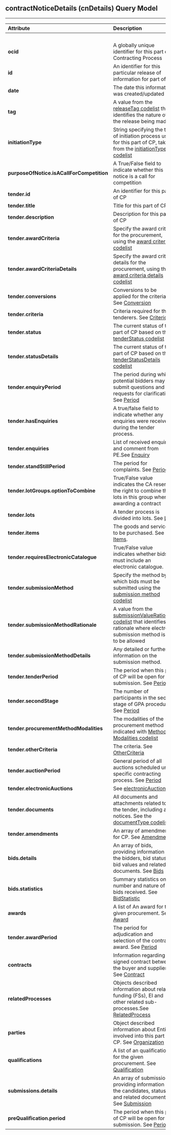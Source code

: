 ## contractNoticeDetails (cnDetails) Query Model
---

|  **Attribute** | **Description** |  | **Usage** |  |
| :--- | :--- | :---: | :---: | :---: |
|   |  | **open** | **limited** | **selective** |
|  **ocid** | A globally unique identifier for this part of Contracting Process |  + | + | + |
|  **id** | An identifier for this particular release of information for part of CP | + | + | + |
|  **date** | The date this information was created/updated | + |  +| + |
|  **tag** | A value from the [releaseTag codelist]() that identifies the nature of the release being made | + | + | + |
|  **initiationType** | String specifying the type of initiation process used for this part of CP, taken from the [initiationType codelist]() | + | + | + |
|  **purposeOfNotice.isACallForCompetition** | A True/False field to indicate whether this notice is a call for competition | + | + | + |
|  **tender.id** | An identifier for this part of CP | + | + | + |
|  **tender.title** | Title for this part of CP | + | + | + |
|  **tender.description** | Description for this part of CP | + |  +|+  |
|  **tender.awardCriteria** | Specify the award criteria for the procurement, using the [award criteria codelist]() | + |  |  |
|  **tender.awardCriteriaDetails** | Specify the award criteria details for the procurement, using the [award criteria details codelist]() |  |  |  |
|  **tender.conversions** | Conversions to be applied for the criteria. See [Conversion]() |  |  |  |
|  **tender.criteria** | Criteria required for the tenderers. See [Criterion]() |  |  |  |
|  **tender.status** | The current status of this part of CP based on the [tenderStatus codelist]() | + |  |  |
|  **tender.statusDetails** | The current status of this part of CP based on the [tenderStatusDetails codelist]() |  |  |  |
|  **tender.enquiryPeriod** | The period during which potential bidders may submit questions and requests for clarification. See [Period]() |  |  |  |
|  **tender.hasEnquiries** | A true/false field to indicate whether any enquiries were received during the tender process. |  |  |  |
|  **tender.enquiries** | List of received enquiries and comment from PE.See [Enquiry]() |  |  |  |
|  **tender.standStillPeriod** | The period for complaints. See [Period]() |  |  |  |
|  **tender.lotGroups.optionToCombine** | True/False value indicates the CA reserves the right to combine the lots in this group when awarding a contract |  |  |  |
|  **tender.lots** | A tender process is divided into lots. See [Lots]() |  |  |  |
|  **tender.items** | The goods and services to be purchased. See [Items](). |  |  |  |
|  **tender.requiresElectronicCatalogue** | True/False value indicates whether bids must include an electronic catalogue. |  |  |  |
|  **tender.submissionMethod** | Specify the method by which bids must be submitted using the [submission method codelist]() |  |  |  |
|  **tender.submissionMethodRationale** | A value from the [submissionValueRationale codelist]() that identifies the rationale where electronic submission method is not to be allowed |  |  |  |
|  **tender.submissionMethodDetails** | Any detailed or further information on the submission method. |  |  |  |
|  **tender.tenderPeriod** | The period when this part of CP will be open for submission. See [Period]() |  |  |  |
|  **tender.secondStage** | The number of participants in the second stage of GPA procedure. See [Period]() |  |  |  |
|  **tender.procurementMethodModalities** | The modalities of the procurement method indicated with [Method Modalities codelist]() |  |  |  |
|  **tender.otherCriteria** | The criteria. See [OtherCriteria]() |  |  |  |
|  **tender.auctionPeriod** | General period of all auctions scheduled under specific contracting process. See [Period]() |  |  |  |
|  **tender.electronicAuctions** | See [electronicAuctions]() |  |  |  |
|  **tender.documents** | All documents and attachments related to the tender, including any notices. See the [documentType codelist]() |  |  |  |
|  **tender.amendments** | An array of amendments for CP. See [Amendment]() |  |  |  |
|  **bids.details** | An array of bids, providing information on the bidders, bid status, bid values and related documents. See [Bids]() |  |  |  |
|  **bids.statistics** | Summary statistics on the number and nature of bids received. See [BidStatistic]() |  |  |  |
|  **awards** | A list of An award for the given procurement. See [Award]() |  |  |  |
|  **tender.awardPeriod** | The period for adjudication and selection of the contract award. See [Period]() |  |  |  |
|  **contracts** | Information regarding the signed contract between the buyer and supplier(s). See [Contract]() |  |  |  |
|  **relatedProcesses** | Objects described information about related funding (FSs), EI and other related sub-processes.See [RelatedProcess]() |  |  |  |
|  **parties** | Object described information about Entities involved into this part of CP. See [Organization]() |  |  |  |
|  **qualifications** | A list of an qualifications for the given procurement. See [Qualification]() |  |  |  |
|  **submissions.details** | An array of submissions, providing information on the candidates, status and related documents. See [Submission]() |  |  |  |
|  **preQualification.period** | The period when this part of CP will be open for submission. See [Period]() |  |  |  |
 